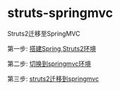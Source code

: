 # struts-springmvc
Struts2迁移至SpringMVC

第一步: [搭建Spring,Struts2环境](./tree/feature-struts2)

第二步: [切换到springmvc环境](./tree/feature-springmvc)

第三步: [struts2迁移到springmvc](./tree/feature-migrate-springmvc)



